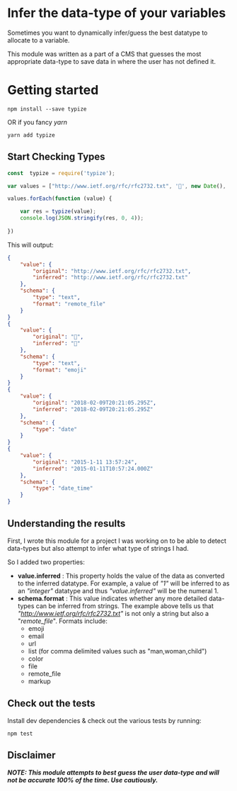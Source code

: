 

# Infer the data-type of your variables
Sometimes you want to dynamically infer/guess the best datatype to allocate to a variable. 

This module was written as a part of a CMS that guesses the most appropriate data-type to save data in where the user has not defined it.

# Getting started

```
npm install --save typize
```

OR if you fancy *yarn*

```
yarn add typize
```

## Start Checking Types

```javascript
const  typize = require('typize');

var values = ["http://www.ietf.org/rfc/rfc2732.txt", '💯', new Date(), '2015-1-11 13:57:24'];

values.forEach(function (value) {

    var res = typize(value);
    console.log(JSON.stringify(res, 0, 4));
    
})

```

This will output:

```json
{
    "value": {
        "original": "http://www.ietf.org/rfc/rfc2732.txt",
        "inferred": "http://www.ietf.org/rfc/rfc2732.txt"
    },
    "schema": {
        "type": "text",
        "format": "remote_file"
    }
}
{
    "value": {
        "original": "💯",
        "inferred": "💯"
    },
    "schema": {
        "type": "text",
        "format": "emoji"
    }
}
{
    "value": {
        "original": "2018-02-09T20:21:05.295Z",
        "inferred": "2018-02-09T20:21:05.295Z"
    },
    "schema": {
        "type": "date"
    }
}
{
    "value": {
        "original": "2015-1-11 13:57:24",
        "inferred": "2015-01-11T10:57:24.000Z"
    },
    "schema": {
        "type": "date_time"
    }
}                                                                  
```

## Understanding the results
First, I wrote this module for a project I was working on to be able to detect data-types but also attempt to infer what type of strings I had.

So I added two properties: 
- **value.inferred** : This property holds the value of the data as converted to the inferred datatype. For example, a value of *"1"* will be inferred to as an *"integer"* datatype and thus *"value.inferred"* will be the numeral 1.
- **schema.format** : This value indicates whether any more detailed data-types can be inferred from strings. The example above tells us that *"http://www.ietf.org/rfc/rfc2732.txt"* is not only a string but also a "*remote_file*". 
Formats include:
  - emoji
  - email
  - url
  - list (for comma delimited values such as "man,woman,child")
  - color
  - file
  - remote_file
  - markup

## Check out the tests
Install dev dependencies & check out the various tests by running:
```
npm test
```


## Disclaimer

***NOTE: This module attempts to best guess the user data-type and will not be accurate 100% of the time. Use cautiously.***

